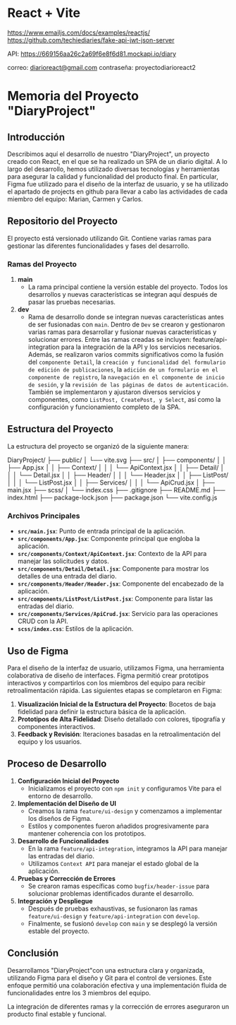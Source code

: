 # React + Vite

https://www.emailjs.com/docs/examples/reactjs/
https://github.com/techiediaries/fake-api-jwt-json-server

API:
https://669156aa26c2a69f6e8f6d81.mockapi.io/diary

correo: diarioreact@gmail.com
contraseña: proyectodiarioreact2

# Memoria del Proyecto "DiaryProject"

## Introducción
Describimos aquí  el desarrollo de nuestro "DiaryProject", un proyecto creado con React, en el que se ha realizado un SPA de un diario digital. A lo largo del desarrollo, hemos utilizado diversas tecnologías y herramientas para asegurar la calidad y funcionalidad del producto final. En particular, Figma fue utilizado para el diseño de la interfaz de usuario, y se ha utilizado el apartado de projects en github para llevar a cabo las actividades de cada miembro del equipo: Marian, Carmen y Carlos.

## Repositorio del Proyecto
El proyecto está versionado utilizando Git. Contiene varias ramas para gestionar las diferentes funcionalidades y fases del desarrollo.

### Ramas del Proyecto
1. **main**
   - La rama principal contiene la versión estable del proyecto. Todos los desarrollos y nuevas características se integran aquí después de pasar las pruebas necesarias.
2. **dev**
   - Rama de desarrollo donde se integran nuevas características antes de ser fusionadas con `main`. Dentro de `Dev` se crearon y gestionaron varias ramas para desarrollar y fusionar nuevas características y solucionar errores. Entre las ramas creadas se incluyen: feature/api-integration para la integración de la API y los servicios necesarios. Además, se realizaron varios commits significativos como la fusión del `componente Detail`, la `creación y funcionalidad del formulario de edición de publicaciones`, la `adición de un formulario en el componente de registro`, la `navegación en el componente de inicio de sesión`, y la `revisión de las páginas de datos de autenticación`. También se implementaron y ajustaron diversos servicios y componentes, como `ListPost, CreatePost, y Select`, así como la configuración y funcionamiento completo de la SPA.  

## Estructura del Proyecto
La estructura del proyecto se organizó de la siguiente manera:

DiaryProject/
├── public/
│ └── vite.svg
├── src/
│ ├── components/
│ │ ├── App.jsx
│ │ ├── Context/
│ │ │ └── ApiContext.jsx
│ │ ├── Detail/
│ │ │ └── Detail.jsx
│ │ ├── Header/
│ │ │ └── Header.jsx
│ │ ├── ListPost/
│ │ │ └── ListPost.jsx
│ │ ├── Services/
│ │ │ └── ApiCrud.jsx
│ ├── main.jsx
├── scss/
│ └── index.css
├── .gitignore
├── README.md
├── index.html
├── package-lock.json
├── package.json
└── vite.config.js



### Archivos Principales
- **`src/main.jsx`**: Punto de entrada principal de la aplicación.
- **`src/components/App.jsx`**: Componente principal que engloba la aplicación.
- **`src/components/Context/ApiContext.jsx`**: Contexto de la API para manejar las solicitudes y datos.
- **`src/components/Detail/Detail.jsx`**: Componente para mostrar los detalles de una entrada del diario.
- **`src/components/Header/Header.jsx`**: Componente del encabezado de la aplicación.
- **`src/components/ListPost/ListPost.jsx`**: Componente para listar las entradas del diario.
- **`src/components/Services/ApiCrud.jsx`**: Servicio para las operaciones CRUD con la API.
- **`scss/index.css`**: Estilos de la aplicación.

## Uso de Figma
Para el diseño de la interfaz de usuario, utilizamos Figma, una herramienta colaborativa de diseño de interfaces. Figma permitió crear prototipos interactivos y compartirlos con los miembros del equipo para recibir retroalimentación rápida. Las siguientes etapas se completaron en Figma:

1. **Visualización Inicial de la Estructura del Proyecto**: Bocetos de baja fidelidad para definir la estructura básica de la aplicación.
2. **Prototipos de Alta Fidelidad**: Diseño detallado con colores, tipografía y componentes interactivos.
3. **Feedback y Revisión**: Iteraciones basadas en la retroalimentación del equipo y los usuarios.

## Proceso de Desarrollo
1. **Configuración Inicial del Proyecto**
   - Inicializamos el proyecto con `npm init` y configuramos Vite para el entorno de desarrollo.
2. **Implementación del Diseño de UI**
   - Creamos la rama `feature/ui-design` y comenzamos a implementar los diseños de Figma.
   - Estilos y componentes fueron añadidos progresivamente para mantener coherencia con los prototipos.
3. **Desarrollo de Funcionalidades**
   - En la rama `feature/api-integration`, integramos la API para manejar las entradas del diario.
   - Utilizamos `Context API` para manejar el estado global de la aplicación.
4. **Pruebas y Corrección de Errores**
   - Se crearon ramas específicas como `bugfix/header-issue` para solucionar problemas identificados durante el desarrollo.
5. **Integración y Despliegue**
   - Después de pruebas exhaustivas, se fusionaron las ramas `feature/ui-design` y `feature/api-integration` con `develop`.
   - Finalmente, se fusionó `develop` con `main` y se desplegó la versión estable del proyecto.

## Conclusión
Desarrollamos "DiaryProject"con una estructura clara y organizada, utilizando Figma para el diseño y Git para el control de versiones. Este enfoque permitió una colaboración efectiva y una implementación fluida de funcionalidades entre los 3 miembros del equipo.

La integración de diferentes ramas y la corrección de errores aseguraron un producto final estable y funcional.
